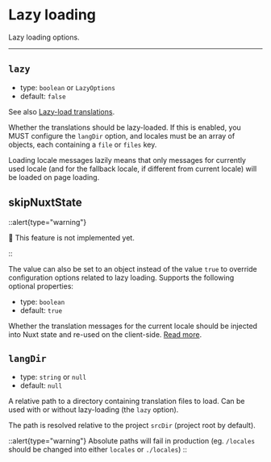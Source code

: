 # Lazy loading

Lazy loading options.

---

## `lazy`

- type: `boolean` or `LazyOptions`
- default: `false`

See also [Lazy-load translations](/guide/lazy-load-translations).

Whether the translations should be lazy-loaded. If this is enabled, you MUST configure the `langDir` option, and locales must be an array of objects, each containing a `file` or `files` key.

Loading locale messages lazily means that only messages for currently used locale (and for the fallback locale, if different from current locale) will be loaded on page loading.


## skipNuxtState

::alert{type="warning"}

🚧 This feature is not implemented yet.

::

The value can also be set to an object instead of the value `true` to override configuration options related to lazy loading. Supports the following optional properties:

- type: `boolean`
- default: `true`

Whether the translation messages for the current locale should be injected into Nuxt state and re-used on the client-side. [Read more](/guide/lazy-load-translations#lazy-configuration-options).

## `langDir`

- type: `string` or `null`
- default: `null`

A relative path to a directory containing translation files to load. Can be used with or without lazy-loading (the `lazy` option). 

The path is resolved relative to the project `srcDir` (project root by default).

::alert{type="warning"}
Absolute paths will fail in production (eg. `/locales` should be changed into either `locales` or `./locales`)
::